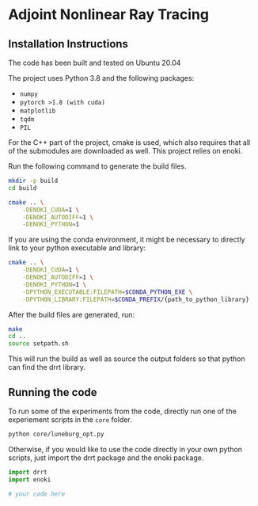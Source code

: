 # Adjoint Nonlinear Ray Tracing

## Installation Instructions

The code has been built and tested on Ubuntu 20.04

The project uses Python 3.8 and the following packages:
- `numpy`
- `pytorch >1.8 (with cuda)`
- `matplotlib`
- `tqdm`
- `PIL`

For the C++ part of the project, cmake is used, which also requires that all of the submodules are downloaded as well. This project relies on enoki.

Run the following command to generate the build files.
```bash
mkdir -p build
cd build

cmake .. \
    -DENOKI_CUDA=1 \
    -DENOKI_AUTODIFF=1 \
    -DENOKI_PYTHON=1
```

If you are using the conda environment, it might be necessary to directly link to your python executable and library:

```bash
cmake .. \
    -DENOKI_CUDA=1 \
    -DENOKI_AUTODIFF=1 \
    -DENOKI_PYTHON=1 \
    -DPYTHON_EXECUTABLE:FILEPATH=$CONDA_PYTHON_EXE \
    -DPYTHON_LIBRARY:FILEPATH=$CONDA_PREFIX/{path_to_python_library}
```

After the build files are generated, run:
```bash 
make
cd ..
source setpath.sh
```

This will run the build as well as source the output folders so that python can find the drrt library.

## Running the code
To run some of the experiments from the code, directly run one of the experiement scripts in the `core` folder.

```bash
python core/luneburg_opt.py
```

Otherwise, if you would like to use the code directly in your own python scripts, just import the drrt package and the enoki package.

```python
import drrt
import enoki

# your code here
```
